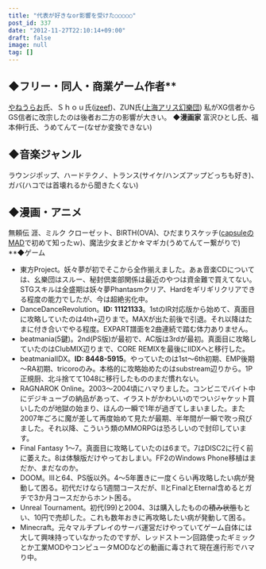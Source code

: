 ```yaml
---
title: "代表が好きなor影響を受けた○○○○○"
post_id: 337
date: "2012-11-27T22:10:14+09:00"
draft: false
image: null
tag: []
---
```



## ◆フリー・同人・商業ゲーム作者** 
[やねうらお](http://d.hatena.ne.jp/yaneurao/)氏、Ｓｈｏｕ氏([izeef](http://izeef.web.fc2.com/izeef/izeef.html))、ZUN氏([上海アリス幻樂団](http://www16.big.or.jp/~zun/)) 私がXG信者からGS信者に改宗したのは後者お二方の影響が大きい。 
**◆漫画家** 
富沢ひとし氏、福本伸行氏、うめてんてー(なぜか変換できない)
## ◆音楽ジャンル
ラウンジポップ、ハードテクノ、トランス(サイケ/ハンズアップどっちも好き)、ガバ(ハコでは首壊れるから聞きたくない)
## ◆漫画・アニメ
無頼伝 涯、ミルク クローゼット、BIRTH(OVA)、ひだまりスケッチ([capsuleのMAD](http://youtu.be/1Cn-Gz1rvjM)で初めて知ったｗ)、魔法少女まどか☆マギカ(うめてんてー繋がりで) **◆ゲーム

  * 東方Project。妖々夢が初でそこから全作揃えました。あぁ音楽CDについては、幺樂団はスルー、秘封倶楽部関係は最近のやつは資金難で買えてない。STGスキルは全盛期は妖々夢Phantasmクリア、Hardをギリギリクリアできる程度の能力でしたが、今は超絶劣化中。
  * DanceDanceRevolution。**ID: 11121133**。1stのIR対応版から始めて、真面目に攻略していたのは4th+辺りまで。MAXが出た前後で引退。それ以降はたまに付き合いでやる程度。EXPART譜面を2曲連続で踏む体力ありません。
  * beatmania(5鍵)。2nd(PS版)が最初で、AC版は3rdが最初。真面目に攻略していたのはClubMIX辺りまで、CORE REMIXを最後にIIDXへと移行した。
  * beatmaniaIIDX。**ID: 8448-5915**。やっていたのは1st～6th初期、EMP後期～RA初期、tricoroのみ。本格的に攻略始めたのはsubstream辺りから。1P正規厨、北斗捨てて1048に移行したもののまだ慣れない。
  * RAGNAROK Online。2003～2004頃にハマりました。コンビニでバイト中にデジキューブの納品があって、イラストがかわいいのでついジャケット買いしたのが地獄の始まり、ほんの一瞬で1年が過ぎてしまいました。また2007年ごろに魔が差して再度始めて見たが最期、半年間が一瞬で吹っ飛びました。それ以降、こういう類のMMORPGは恐ろしいので封印しています。
  * Final Fantasy 1～7。真面目に攻略していたのは6まで。7はDISC2に行く前に萎えた。8は体験版だけやっておしまい。FF2のWindows Phone移植はまだか、まだなのか。
  * DOOM。IIIと64、PS版以外。4～5年置きに一度くらい再攻略したい病が発動して困る。初代だけなら1週間コースだが、IIとFinalとEternal含めるとガチで3か月コースだからホント困る。
  * Unreal Tournament。初代(99)と2004、3は購入したものの<del>積み状態</del>もとい、10円で売却した。これも数年おきに再攻略したい病が発動して困る。
  * Minecraft。元々マルチプレイのサーバ運営だけやっていてゲーム自体には大して興味持っていなかったのですが、レッドストーン回路使ったギミックとか工業MODやコンピュータMODなどの動画に毒されて現在進行形でハマり中。

